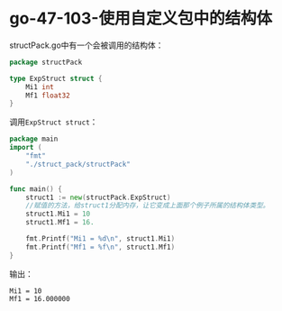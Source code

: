 # go-47-103-使用自定义包中的结构体

structPack.go中有一个会被调用的结构体：


```go
package structPack

type ExpStruct struct {
    Mi1 int
    Mf1 float32
}
```



调用`ExpStruct struct`：

```GO
package main
import (
    "fmt"
    "./struct_pack/structPack"
)

func main() {
    struct1 := new(structPack.ExpStruct)
    //赋值的方法，给struct1分配内存，让它变成上面那个例子所属的结构体类型。
    struct1.Mi1 = 10
    struct1.Mf1 = 16.

    fmt.Printf("Mi1 = %d\n", struct1.Mi1)
    fmt.Printf("Mf1 = %f\n", struct1.Mf1)
}
```

输出：

    Mi1 = 10
    Mf1 = 16.000000

